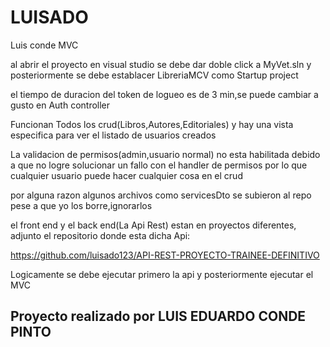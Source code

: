 # LUISADO
Luis conde MVC

al abrir el proyecto en visual studio se debe dar doble click a MyVet.sln y posteriormente se debe establacer LibreriaMCV como Startup project

el tiempo de duracion del token de logueo es de 3 min,se puede cambiar a  gusto en Auth controller

Funcionan Todos los crud(Libros,Autores,Editoriales) y hay una vista especifica para ver el listado de usuarios creados

La validacion de permisos(admin,usuario normal) no esta habilitada debido a que   no logre solucionar un fallo con  el handler de permisos
por lo que cualquier usuario puede hacer cualquier cosa en el crud

por alguna razon algunos archivos como servicesDto se subieron al repo pese a que yo los borre,ignorarlos

el front end y el back end(La Api Rest) estan en proyectos diferentes, adjunto el repositorio donde esta dicha Api:

https://github.com/luisado123/API-REST-PROYECTO-TRAINEE-DEFINITIVO


Logicamente se debe ejecutar primero la api y posteriormente ejecutar el MVC


Proyecto realizado por LUIS EDUARDO CONDE PINTO
----
